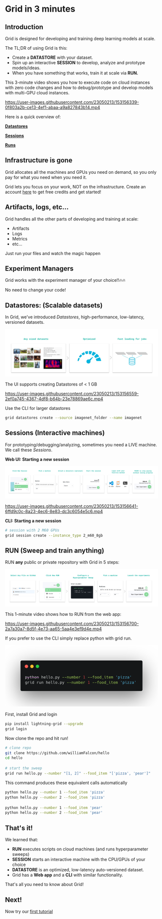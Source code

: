 # Grid in 3 minutes

## **Introduction**

Grid is designed for developing and training deep learning models at scale.

The TL;DR of using Grid is this:

- Create a **DATASTORE** with your dataset.
- Spin up an interactive **SESSION** to develop, analyze and prototype models/ideas.
- When you have something that works, train it at scale via **RUN.**

This 3-minute video shows you how to execute code on cloud instances with zero code changes and how to debug/prototype and develop models with multi-GPU cloud instances.

https://user-images.githubusercontent.com/23050213/153156339-0f803a2b-ce13-4ef1-abaa-a9a827843b14.mp4


Here is a quick overview of:

[**Datastores**](docs/products/add-data-to-grid-datastores/README.md#datastores-scalable-datasets)

[**Sessions**](docs/products/sessions/README.md#sessions)

[**Runs**](docs/products/runs/README.md#runs)

## **Infrastructure is gone**

Grid allocates all the machines and GPUs you need on demand, so you only pay for what you need when you need it.

Grid lets you focus on your work, NOT on the infrastructure. Create an account <a href="https://platform.grid.ai">here</a> to get free credits and get started!

## Artifacts, logs, etc...

Grid handles all the other parts of developing and training at scale:

- Artifacts
- Logs
- Metrics
- etc...

Just run your files and watch the magic happen

## Experiment Managers

Grid works with the experiment manager of your choice!!🔥🔥

No need to change your code!

## Datastores: (Scalable datasets)

In Grid, we've introduced _Datastores_, high-performance, low-latency, versioned datasets.

![image](./static/images/datastores/jobs.jpg)

The UI supports creating Datastores of &lt; 1 GB

https://user-images.githubusercontent.com/23050213/153156559-2ef0a745-4367-4df8-b64b-23e78869ae6c.mp4

Use the CLI for larger datastores

```bash
grid datastores create --source imagenet_folder --name imagenet
```

## Sessions (Interactive machines)

For prototyping/debugging/analyzing, sometimes you need a LIVE machine. We call these _Sessions_.

**Web UI: Starting a new session**

![](./static/images/sessions/session.jpg)


https://user-images.githubusercontent.com/23050213/153156641-6ffd9c0c-8a23-4ec6-8e83-dc3c6054e5c6.mp4


**CLI: Starting a new session**

```bash
# session with 2 M60 GPUs
grid session create --instance_type 2_m60_8gb
```

## **RUN (Sweep and train anything)**

RUN **any** public or private repository with Grid in 5 steps:

![](./static/images/runs/how-to-launch-experiments.jpg)

This 1-minute video shows how to RUN from the web app:


https://user-images.githubusercontent.com/23050213/153156700-2a7a30a7-8d5f-4e73-aa65-5aa4e3ef9d4e.mp4



If you prefer to use the CLI simply replace python with grid run.

![](/images/runs/hello-cifar-command.png)

First, install Grid and login

```bash
pip install lightning-grid --upgrade
grid login
```

Now clone the repo and hit run!

```bash
# clone repo
git clone https://github.com/williamFalcon/hello
cd hello

# start the sweep
grid run hello.py --number "[1, 2]" --food_item "['pizza', 'pear']"
```

This command produces these equivalent calls automatically

```bash
python hello.py --number 1 --food_item 'pizza'
python hello.py --number 2 --food_item 'pizza'

python hello.py --number 1 --food_item 'pear'
python hello.py --number 2 --food_item 'pear'
```

## That's it!

We learned that:

- **RUN** executes scripts on cloud machines (and runs hyperparameter sweeps)
- **SESSION** starts an interactive machine with the CPU/GPUs of your choice
- **DATASTORE** is an optimized, low-latency auto-versioned dataset.
- Grid has a **Web app** and a **CLI** with similar functionality.

That's all you need to know about Grid!

## Next!

Now try our [first tutorial](/docs/getting-started/typical-workflow-web-user.md)
